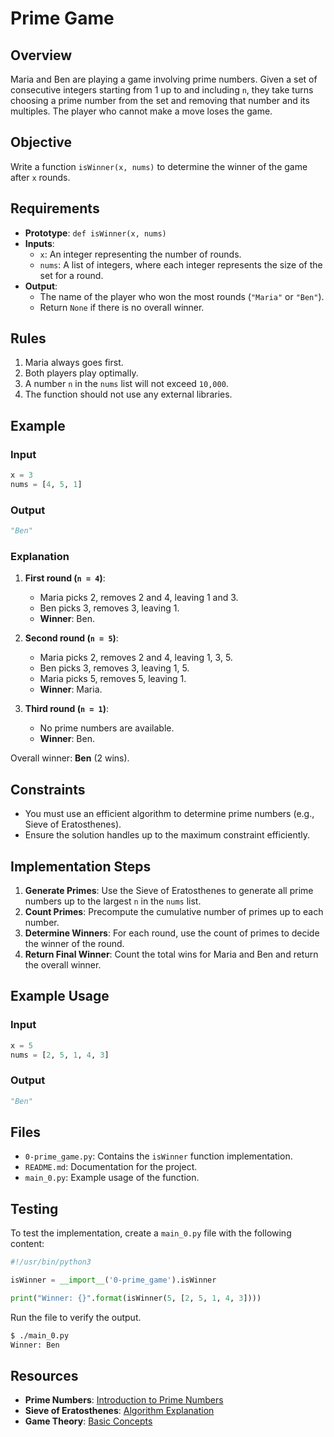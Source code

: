 # Prime Game

## Overview
Maria and Ben are playing a game involving prime numbers. Given a set of consecutive integers starting from 1 up to and including `n`, they take turns choosing a prime number from the set and removing that number and its multiples. The player who cannot make a move loses the game.

## Objective
Write a function `isWinner(x, nums)` to determine the winner of the game after `x` rounds.

## Requirements
- **Prototype**: `def isWinner(x, nums)`
- **Inputs**:
  - `x`: An integer representing the number of rounds.
  - `nums`: A list of integers, where each integer represents the size of the set for a round.
- **Output**:
  - The name of the player who won the most rounds (`"Maria"` or `"Ben"`).
  - Return `None` if there is no overall winner.

## Rules
1. Maria always goes first.
2. Both players play optimally.
3. A number `n` in the `nums` list will not exceed `10,000`.
4. The function should not use any external libraries.

## Example
### Input
```python
x = 3
nums = [4, 5, 1]
```

### Output
```python
"Ben"
```

### Explanation
1. **First round (`n = 4`)**:
   - Maria picks 2, removes 2 and 4, leaving 1 and 3.
   - Ben picks 3, removes 3, leaving 1.
   - **Winner**: Ben.

2. **Second round (`n = 5`)**:
   - Maria picks 2, removes 2 and 4, leaving 1, 3, 5.
   - Ben picks 3, removes 3, leaving 1, 5.
   - Maria picks 5, removes 5, leaving 1.
   - **Winner**: Maria.

3. **Third round (`n = 1`)**:
   - No prime numbers are available.
   - **Winner**: Ben.

Overall winner: **Ben** (2 wins).

## Constraints
- You must use an efficient algorithm to determine prime numbers (e.g., Sieve of Eratosthenes).
- Ensure the solution handles up to the maximum constraint efficiently.

## Implementation Steps
1. **Generate Primes**:
   Use the Sieve of Eratosthenes to generate all prime numbers up to the largest `n` in the `nums` list.
2. **Count Primes**:
   Precompute the cumulative number of primes up to each number.
3. **Determine Winners**:
   For each round, use the count of primes to decide the winner of the round.
4. **Return Final Winner**:
   Count the total wins for Maria and Ben and return the overall winner.

## Example Usage
### Input
```python
x = 5
nums = [2, 5, 1, 4, 3]
```

### Output
```python
"Ben"
```

## Files
- `0-prime_game.py`: Contains the `isWinner` function implementation.
- `README.md`: Documentation for the project.
- `main_0.py`: Example usage of the function.

## Testing
To test the implementation, create a `main_0.py` file with the following content:
```python
#!/usr/bin/python3

isWinner = __import__('0-prime_game').isWinner

print("Winner: {}".format(isWinner(5, [2, 5, 1, 4, 3])))
```
Run the file to verify the output.

```bash
$ ./main_0.py
Winner: Ben
```

## Resources
- **Prime Numbers**: [Introduction to Prime Numbers](https://en.wikipedia.org/wiki/Prime_number)
- **Sieve of Eratosthenes**: [Algorithm Explanation](https://en.wikipedia.org/wiki/Sieve_of_Eratosthenes)
- **Game Theory**: [Basic Concepts](https://en.wikipedia.org/wiki/Game_theory)

